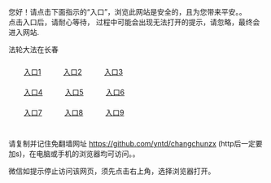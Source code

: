 您好！请点击下面指示的“入口”，浏览此网站是安全的，且为您带来平安。。 <br/>
点击入口后，请耐心等待， 过程中可能会出现无法打开的提示，请忽略，最终会进入网站. </br>

法轮大法在长春<br/>
<div style="padding:10px"><a style="margin:20px" target="_blank" href="https://d305h6ci1yvs6x.cloudfront.net/2Qpsp?uusafz" id="ccLink1" rel="nofollow">入口1</a> <a target="_blank" style="margin:20px" href="https://d1uf0t56ws44he.cloudfront.net/2Qpsp?ynpqwv" id="ccLink2" rel="nofollow">入口2</a> <a style="margin:20px" target="_blank" href="https://d113ptz7z7ghwu.cloudfront.net/2Qpsp?ofoqmbkb" id="ccLink3" rel="nofollow">入口3</a></div>

<div style="padding:10px" ><a style="margin:20px" target="_blank" href="https://d305h6ci1yvs6x.cloudfront.net/2Qpsp?uusafz" id="ccLink4" rel="nofollow">入口4</a> <a style="margin:20px" href="https://d1uf0t56ws44he.cloudfront.net/2Qpsp?ynpqwv" target="_blank" id="ccLink5" rel="nofollow">入口5</a> <a style="margin:20px" href="https://d113ptz7z7ghwu.cloudfront.net/2Qpsp?ofoqmbkb" target="_blank" id="ccLink6" rel="nofollow">入口6</a></div>

<div style="padding:10px"><a style="margin:20px" target="_blank" href="https://d305h6ci1yvs6x.cloudfront.net/2Qpsp?uusafz" id="ccLink7" rel="nofollow">入口7</a> <a style="margin:20px" href="https://d1uf0t56ws44he.cloudfront.net/2Qpsp?ynpqwv" target="_blank" id="ccLink8" rel="nofollow">入口8</a> <a style="margin:20px" target="_blank" href="https://d113ptz7z7ghwu.cloudfront.net/2Qpsp?ofoqmbkb" id="ccLink9" rel="nofollow">入口9</a></div>

<br/>



请复制并记住免翻墙网址 https://github.com/yntd/changchunzx (http后一定要加s)，在电脑或手机的浏览器均可访问。。<br/>

微信如提示停止访问该网页，须先点击右上角，选择浏览器打开。
